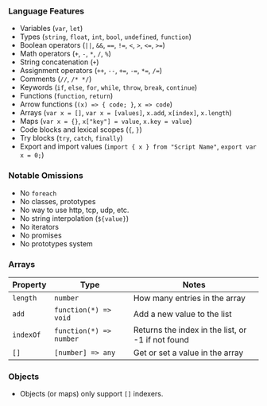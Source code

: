 ### Language Features

- Variables (`var`, `let`)
- Types (`string`, `float`, `int`, `bool`, `undefined`, `function`)
- Boolean operators (`||`, `&&`, `==`, `!=`, `<`, `>`, `<=`, `>=`)
- Math operators (`+`, `-`, `*`, `/`, `%`)
- String concatenation (`+`)
- Assignment operators (`++`, `--`, `+=`, `-=`, `*=`, `/=`)
- Comments (`//`, `/* */`)
- Keywords (`if`, `else`, `for`, `while`, `throw`, `break`, `continue`)
- Functions (`function`, `return`)
- Arrow functions (`(x) => { code; }`, `x => code`)
- Arrays (`var x = []`, `var x = [values]`, `x.add`, `x[index]`, `x.length`)
- Maps (`var x = {}`, `x["key"] = value`, `x.key = value`)
- Code blocks and lexical scopes (`{`, `}`)
- Try blocks (`try`, `catch`, `finally`)
- Export and import values (`import { x } from "Script Name"`, `export var x = 0;`)

### Notable Omissions

- No `foreach`
- No classes, prototypes
- No way to use http, tcp, udp, etc.
- No string interpolation (`${value}`)
- No iterators
- No promises
- No prototypes system

### Arrays

| Property  | Type                    | Notes                                             |
| --------- | ----------------------- | --------------------------------------------------|
| `length`  | `number`                | How many entries in the array                     |
| `add`     | `function(*) => void`   | Add a new value to the list                       |
| `indexOf` | `function(*) => number` | Returns the index in the list, or -1 if not found |
| `[]`      | `[number] => any`       | Get or set a value in the array                   |

### Objects

- Objects (or maps) only support `[]` indexers.
